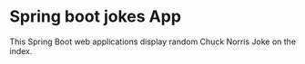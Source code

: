 # Spring boot jokes App

This Spring Boot web applications display random Chuck Norris Joke on the index.
